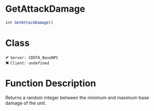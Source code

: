 # GetAttackDamage
```js	
int GetAttackDamage()
```
# Class
✔ `Server: CDOTA_BaseNPC`  
✖ `Client: undefined`  

# Function Description
Returns a random integer between the minimum and maximum base damage of the unit.
